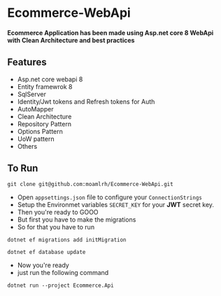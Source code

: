 # Ecommerce-WebApi
#### Ecommerce Application has been made using Asp.net core 8 WebApi with Clean Architecture and best practices


## Features 
 - Asp.net core webapi 8
 - Entity framewrok 8
 - SqlServer
 - Identity/Jwt tokens and Refresh tokens for Auth
 - AutoMapper
 - Clean Architecture
 - Repository Pattern
 - Options Pattern
 - UoW pattern
 - Others

## To Run 
```
git clone git@github.com:moamlrh/Ecommerce-WebApi.git
```
- Open `appsettings.json` file to configure your `ConnectionStrings`
- Setup the Environmet variables `SECRET_KEY` for your **JWT** secret key.
- Then you're ready to GOOO
- But first you have to make the migrations
- So for that you have to run
```
dotnet ef migrations add initMigration
```
```
dotnet ef database update 
```
- Now you're ready
- just run the following command
```
dotnet run --project Ecommerce.Api
```
